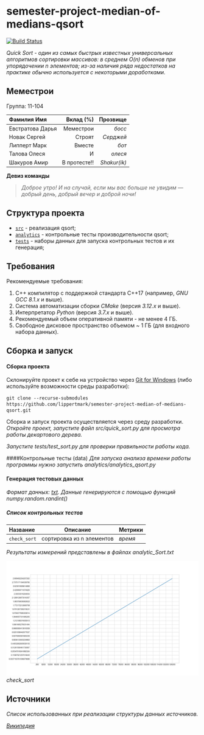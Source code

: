 # semester-project-median-of-medians-qsort

[![Build Status](../../actions/workflows/cmake.yml/badge.svg)](../../actions/workflows/cmake.yml)

_Quick Sort - один из самых быстрых известных универсальных алгоритмов сортировки массивов: 
в среднем O(n) обменов при упорядочении n элементов; из-за наличия ряда недостатков на практике обычно используется с некоторыми доработками._

## Меместрои

Группа: 11-104

| Фамилия Имя      |    Вклад (%) |     Прозвище |
|:-----------------|-------------:|-------------:|
| Евстратова Дарья |    Меместрои |       _босс_ |
| Новак Сергей     |       Строят |    _Серджей_ |
| Липперт Марк     |       Вместе |        _бот_ |
| Талова Олеся     |            И |      _олеся_ |
| Шакуров Амир     | В протесте!! | _Shakur(ik)_ |

**Девиз команды**
> _Доброе утро! И на случай, если мы вас больше не увидим — добрый день, добрый вечер и доброй ночи!_

## Структура проекта

- [`src`](src) - реализация qsort;
- [`analytics`](analytics) - контрольные тесты производительности qsort;
- [`tests`](tests) - наборы данных для запуска контрольных тестов и их генерация;

## Требования

Рекомендуемые требования:

1. С++ компилятор c поддержкой стандарта C++17 (например, _GNU GCC 8.1.x_ и выше).
2. Система автоматизации сборки _CMake_ (версия _3.12.x_ и выше).
3. Интерпретатор _Python_ (версия _3.7.x_ и выше).
4. Рекомендуемый объем оперативной памяти - не менее 4 ГБ.
5. Свободное дисковое пространство объемом ~ 1 ГБ (для входного набора данных).

## Сборка и запуск

#### Сборка проекта

Склонируйте проект к себе на устройство через [Git for Windows](https://gitforwindows.org/) (либо используйте
возможности среды разработки):

```shell
git clone --recurse-submodules https://github.com/lippertmark/semester-project-median-of-medians-qsort.git
```
Сборка и запуск проекта осуществляется через среду разработки.
_Откройте проект, запустите файл src/quick_sort.py для просмотра работы декартового дерева._

_Запустите tests/test_sort.py для проверки правильности работы кода._

####Контрольные тесты (data)
_Для запуска анализа времени работы программы нужно запустить analytics/analytics_qsort.py_
#### Генерация тестовых данных

_Формат данных: [txt](https://ru.wikipedia.org/wiki/%D0%A2%D0%B5%D0%BA%D1%81%D1%82%D0%BE%D0%B2%D1%8B%D0%B9_%D1%84%D0%B0%D0%B9%D0%BB)._
_Данные генерируются с помощью функций numpy.random.randint()_

##### Список контрольных тестов

| Название                      | Описание                  | Метрики |
|:------------------------------|---------------------------|:--------|
| `check_sort`                  | сортировка из n элементов | _время_ |

_Результаты измерений представлены в файлах analytic_Sort.txt_

![img.png](img.png)
_check_sort_
## Источники

_Список использованных при реализации структуры данных источников._

_[Википедия](https://ru.wikipedia.org/wiki/%D0%91%D1%8B%D1%81%D1%82%D1%80%D0%B0%D1%8F_%D1%81%D0%BE%D1%80%D1%82%D0%B8%D1%80%D0%BE%D0%B2%D0%BA%D0%B0)_


